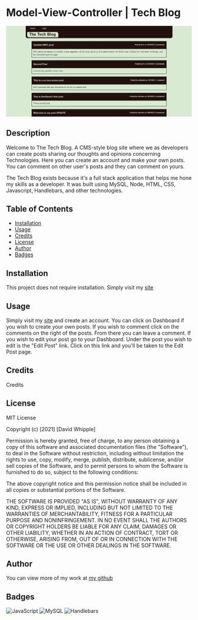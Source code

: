 # Model-View-Controller | Tech Blog

![App Screenshot](public/images/app-screenshot.png)

## Description

Welcome to The Tech Blog. A CMS-style blog site where we as developers can create posts sharing our thoughts and opinions concerning Technologies. Here you can create an account and make your own posts. You can comment on other user's posts and they can comment on yours.

The Tech Blog exists because it's a full stack application that helps me hone my skills as a developer. It was built using MySQL, Node, HTML, CSS, Javascript, Handlebars, and other technologies.

## Table of Contents

- [Installation](#installation)
- [Usage](#usage)
- [Credits](#credits)
- [License](#license)
- [Author](#author)
- [Badges](#badges)

## Installation

This project does not require installation. Simply visit my [site](https://stark-reef-58838.herokuapp.com/)

## Usage

Simply visit my [site](https://stark-reef-58838.herokuapp.com/) and create an account. You can click on Dashboard if you wish to create your own posts. If you wish to comment click on the comments on the right of the posts. From there you can leave a comment. If you wish to edit your post go to your Dashboard. Under the post you wish to edit is the "Edit Post" link. Click on this link and you'll be taken to the Edit Post page.

## Credits

Credits

## License

MIT License

Copyright (c) [2021] [David Whipple]

Permission is hereby granted, free of charge, to any person obtaining a copy
of this software and associated documentation files (the "Software"), to deal
in the Software without restriction, including without limitation the rights
to use, copy, modify, merge, publish, distribute, sublicense, and/or sell
copies of the Software, and to permit persons to whom the Software is
furnished to do so, subject to the following conditions:

The above copyright notice and this permission notice shall be included in all
copies or substantial portions of the Software.

THE SOFTWARE IS PROVIDED "AS IS", WITHOUT WARRANTY OF ANY KIND, EXPRESS OR
IMPLIED, INCLUDING BUT NOT LIMITED TO THE WARRANTIES OF MERCHANTABILITY,
FITNESS FOR A PARTICULAR PURPOSE AND NONINFRINGEMENT. IN NO EVENT SHALL THE
AUTHORS OR COPYRIGHT HOLDERS BE LIABLE FOR ANY CLAIM, DAMAGES OR OTHER
LIABILITY, WHETHER IN AN ACTION OF CONTRACT, TORT OR OTHERWISE, ARISING FROM,
OUT OF OR IN CONNECTION WITH THE SOFTWARE OR THE USE OR OTHER DEALINGS IN THE
SOFTWARE.

## Author

You can view more of my work at [my github](https://github.com/D-Whipp)

## Badges

![JavaScript](https://img.shields.io/badge/Language-JavaScript-brightgreen)
![MySQL](https://img.shields.io/badge/Database-MySQL-yellow)
![Handlebars](https://img.shields.io/badge/Template-Handlebars-orange)

